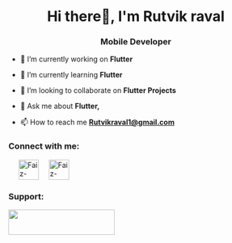 
<h1 align="center">Hi there👋, I'm Rutvik raval</h1>
<h3 align="center">Mobile Developer</h3>


- 🔭 I’m currently working on **Flutter**
  
- 🌱 I’m currently learning **Flutter**

- 👯 I’m looking to collaborate on **Flutter Projects**

- 💬 Ask me about **Flutter,**

- 📫 How to reach me **Rutvikraval1@gmail.com**


<h3 align="left">Connect with me:</h3>
<p align="left" style="display: flex; align-items:center">
<a href="https://twitter.com/rutvikraval5/" target="blank" style="margin-left:20px"><img align="center" src="https://uxwing.com/wp-content/themes/uxwing/download/brands-and-social-media/twitter-color-icon.png" alt="Faiz-Rhm" height="40" width="40"></a>
<a href="https://www.linkedin.com/in/rutvik-raval-04617b199/" target="blank" style="margin-left:20px"><img align="center" src="https://uxwing.com/wp-content/themes/uxwing/download/brands-and-social-media/linkedin-color-icon.png" alt="Faiz-Rhm" height="40" width="40"></a>

</p>

<h3 align="left">Support:</h3>
<p><a href="https://ko-fi.com/rutvikraval12"> <img align="left" src="https://cdn.ko-fi.com/cdn/kofi3.png?v=3" height="50" width="210" alt="" /></a></p><br><br><br>
